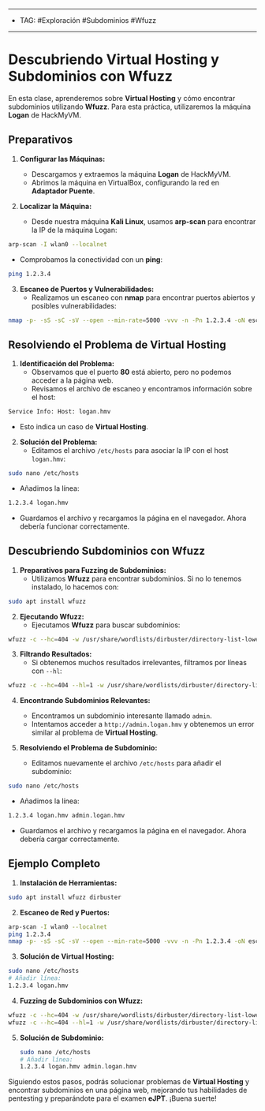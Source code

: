 
---
- TAG: #Exploración #Subdominios #Wfuzz 
----
# Descubriendo Virtual Hosting y Subdominios con Wfuzz

En esta clase, aprenderemos sobre **Virtual Hosting** y cómo encontrar subdominios utilizando **Wfuzz**. Para esta práctica, utilizaremos la máquina **Logan** de HackMyVM.

## Preparativos

1. **Configurar las Máquinas:**
   - Descargamos y extraemos la máquina **Logan** de HackMyVM.
   - Abrimos la máquina en VirtualBox, configurando la red en **Adaptador Puente**.

2. **Localizar la Máquina:**
   - Desde nuestra máquina **Kali Linux**, usamos **arp-scan** para encontrar la IP de la máquina Logan:
```bash
arp-scan -I wlan0 --localnet
```
   - Comprobamos la conectividad con un **ping**:
```bash
ping 1.2.3.4
```

3. **Escaneo de Puertos y Vulnerabilidades:**
   - Realizamos un escaneo con **nmap** para encontrar puertos abiertos y posibles vulnerabilidades:
```bash
nmap -p- -sS -sC -sV --open --min-rate=5000 -vvv -n -Pn 1.2.3.4 -oN escaneo
```

## Resolviendo el Problema de Virtual Hosting

1. **Identificación del Problema:**
   - Observamos que el puerto **80** está abierto, pero no podemos acceder a la página web.
   - Revisamos el archivo de escaneo y encontramos información sobre el host:
```bash
Service Info: Host: logan.hmv
```
   - Esto indica un caso de **Virtual Hosting**.

2. **Solución del Problema:**
   - Editamos el archivo `/etc/hosts` para asociar la IP con el host `logan.hmv`:
```bash
sudo nano /etc/hosts
```
   - Añadimos la línea:
```bash
1.2.3.4 logan.hmv
```
   - Guardamos el archivo y recargamos la página en el navegador. Ahora debería funcionar correctamente.

## Descubriendo Subdominios con Wfuzz

1. **Preparativos para Fuzzing de Subdominios:**
   - Utilizamos **Wfuzz** para encontrar subdominios. Si no lo tenemos instalado, lo hacemos con:
```bash
sudo apt install wfuzz
```

2. **Ejecutando Wfuzz:**
   - Ejecutamos **Wfuzz** para buscar subdominios:
```bash
wfuzz -c --hc=404 -w /usr/share/wordlists/dirbuster/directory-list-lowercase-2.3-medium.txt -H "Host: FUZZ.logan.hmv" -u http://1.2.3.4
```

3. **Filtrando Resultados:**
   - Si obtenemos muchos resultados irrelevantes, filtramos por líneas con `--hl`:
```bash
wfuzz -c --hc=404 --hl=1 -w /usr/share/wordlists/dirbuster/directory-list-lowercase-2.3-medium.txt -H "Host: FUZZ.logan.hmv" -u http://1.2.3.4
```

4. **Encontrando Subdominios Relevantes:**
   - Encontramos un subdominio interesante llamado `admin`.
   - Intentamos acceder a `http://admin.logan.hmv` y obtenemos un error similar al problema de **Virtual Hosting**.

5. **Resolviendo el Problema de Subdominio:**
   - Editamos nuevamente el archivo `/etc/hosts` para añadir el subdominio:
```bash
sudo nano /etc/hosts
```
   - Añadimos la línea:
```bash
1.2.3.4 logan.hmv admin.logan.hmv
```
   - Guardamos el archivo y recargamos la página en el navegador. Ahora debería cargar correctamente.

## Ejemplo Completo

1. **Instalación de Herramientas:**
```bash
sudo apt install wfuzz dirbuster
```

2. **Escaneo de Red y Puertos:**
```bash
arp-scan -I wlan0 --localnet
ping 1.2.3.4
nmap -p- -sS -sC -sV --open --min-rate=5000 -vvv -n -Pn 1.2.3.4 -oN escaneo
```

3. **Solución de Virtual Hosting:**
```bash
sudo nano /etc/hosts
# Añadir línea:
1.2.3.4 logan.hmv
```

4. **Fuzzing de Subdominios con Wfuzz:**
```bash
wfuzz -c --hc=404 -w /usr/share/wordlists/dirbuster/directory-list-lowercase-2.3-medium.txt -H "Host: FUZZ.logan.hmv" -u http://1.2.3.4
wfuzz -c --hc=404 --hl=1 -w /usr/share/wordlists/dirbuster/directory-list-lowercase-2.3-medium.txt -H "Host: FUZZ.logan.hmv" -u http://1.2.3.4
```

5. **Solución de Subdominio:**
   ```bash
   sudo nano /etc/hosts
   # Añadir línea:
   1.2.3.4 logan.hmv admin.logan.hmv
   ```

Siguiendo estos pasos, podrás solucionar problemas de **Virtual Hosting** y encontrar subdominios en una página web, mejorando tus habilidades de pentesting y preparándote para el examen **eJPT**. ¡Buena suerte!